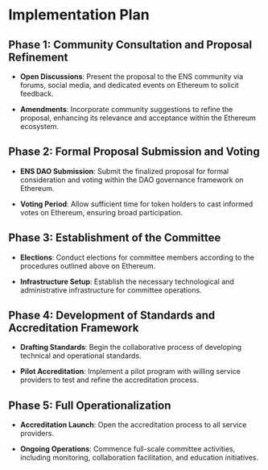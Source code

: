 # Implementation Plan

## Phase 1: Community Consultation and Proposal Refinement

- **Open Discussions**: Present the proposal to the ENS community via forums, social media, and dedicated events on Ethereum to solicit feedback.

- **Amendments**: Incorporate community suggestions to refine the proposal, enhancing its relevance and acceptance within the Ethereum ecosystem.

## Phase 2: Formal Proposal Submission and Voting

- **ENS DAO Submission**: Submit the finalized proposal for formal consideration and voting within the DAO governance framework on Ethereum.

- **Voting Period**: Allow sufficient time for token holders to cast informed votes on Ethereum, ensuring broad participation.

## Phase 3: Establishment of the Committee

- **Elections**: Conduct elections for committee members according to the procedures outlined above on Ethereum.

- **Infrastructure Setup**: Establish the necessary technological and administrative infrastructure for committee operations.

## Phase 4: Development of Standards and Accreditation Framework

- **Drafting Standards**: Begin the collaborative process of developing technical and operational standards.

- **Pilot Accreditation**: Implement a pilot program with willing service providers to test and refine the accreditation process.

## Phase 5: Full Operationalization

- **Accreditation Launch**: Open the accreditation process to all service providers.

- **Ongoing Operations**: Commence full-scale committee activities, including monitoring, collaboration facilitation, and education initiatives. 